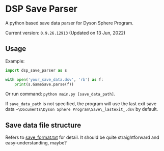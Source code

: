 # DSP Save Parser

A python based save data parser for Dyson Sphere Program.

Current version: `0.9.26.12913` (Updated on 13 Jun, 2022)

## Usage

Example:

```python
import dsp_save_parser as s

with open('your_save_data.dsv', 'rb') as f:
    print(s.GameSave.parse(f))
```

Or run command: `python main.py [save_data_path]`.

If `save_data_path` is not specified, the program will use the last exit save data `~\Documents\Dyson Sphere Program\Save\_lastexit_.dsv` by default.

## Save data file structure

Refers to [save_format.txt](dsp_save_parser/save_format.txt) for detail. It should be quite straightforward and easy-understanding, maybe?

